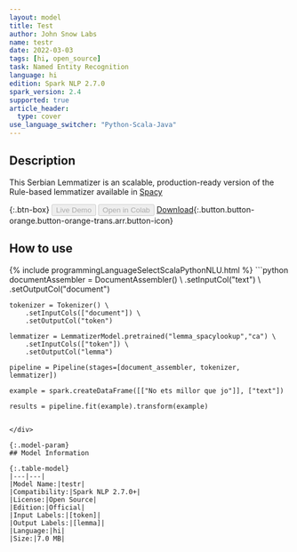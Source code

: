 ```yaml
---
layout: model
title: Test
author: John Snow Labs
name: testr
date: 2022-03-03
tags: [hi, open_source]
task: Named Entity Recognition
language: hi
edition: Spark NLP 2.7.0
spark_version: 2.4
supported: true
article_header:
  type: cover
use_language_switcher: "Python-Scala-Java"
---
```


## Description

This Serbian Lemmatizer is an scalable, production-ready version of the Rule-based lemmatizer available in [Spacy](https://github.com/explosion/spaCy/tree/master/spacy/lang)

{:.btn-box}
<button class="button button-orange" disabled>Live Demo</button>
<button class="button button-orange" disabled>Open in Colab</button>
[Download](https://s3.amazonaws.com/auxdata.johnsnowlabs.com/public/models/testr_hi_2.7.0_2.4_1646305821852.zip){:.button.button-orange.button-orange-trans.arr.button-icon}

## How to use



<div class="tabs-box" markdown="1">
{% include programmingLanguageSelectScalaPythonNLU.html %}
```python
documentAssembler = DocumentAssembler() \
    .setInputCol("text") \
    .setOutputCol("document")

    tokenizer = Tokenizer() \
        .setInputCols(["document"]) \
        .setOutputCol("token")

    lemmatizer = LemmatizerModel.pretrained("lemma_spacylookup","ca") \
        .setInputCols(["token"]) \
        .setOutputCol("lemma")

    pipeline = Pipeline(stages=[document_assembler, tokenizer, lemmatizer]) 

    example = spark.createDataFrame([["No ets millor que jo"]], ["text"]) 

    results = pipeline.fit(example).transform(example)
```

</div>

{:.model-param}
## Model Information

{:.table-model}
|---|---|
|Model Name:|testr|
|Compatibility:|Spark NLP 2.7.0+|
|License:|Open Source|
|Edition:|Official|
|Input Labels:|[token]|
|Output Labels:|[lemma]|
|Language:|hi|
|Size:|7.0 MB|